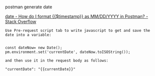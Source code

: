 ###  


postman generate date


 [date - How do I format {{$timestamp}} as MM/DD/YYYY in Postman? - Stack Overflow](https://stackoverflow.com/questions/47355150/how-do-i-format-timestamp-as-mm-dd-yyyy-in-postman "date - How do I format {{$timestamp}} as MM/DD/YYYY in Postman? - Stack Overflow")

```
Use Pre-request script tab to write javascript to get and save the date into a variable:


const dateNow= new Date();
pm.environment.set('currentDate', dateNow.toISOString());

and then use it in the request body as follows:

"currentDate": "{{currentDate}}"

```
